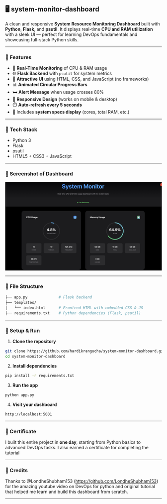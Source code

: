 ## 🖥️ system-monitor-dashboard

A clean and responsive **System Resource Monitoring Dashboard** built with **Python**, **Flask**, and **psutil**. It displays real-time **CPU and RAM utilization** with a sleek UI — perfect for learning DevOps fundamentals and showcasing full-stack Python skills.

---

### 🚀 Features

* 🔄 **Real-Time Monitoring** of CPU & RAM usage
* 🌐 **Flask Backend** with `psutil` for system metrics
* 🎨 **Attractive UI** using HTML, CSS, and JavaScript (no frameworks)
* 📊 **Animated Circular Progress Bars**
* 🛏️ **Alert Message** when usage crosses 80%
* 📱 **Responsive Design** (works on mobile & desktop)
* ⏱️ **Auto-refresh every 5 seconds**
* 🧠 Includes **system specs display** (cores, total RAM, etc.)

---

### 🧰 Tech Stack

* Python 3
* Flask
* psutil
* HTML5 + CSS3 + JavaScript

---

### 📸 Screenshot of Dashboard

![Dashboard Screenshot](./screenshot.jpeg)

---

### 📂 File Structure

```bash
├── app.py              # Flask backend
├── templates/
│   └── index.html      # Frontend HTML with embedded CSS & JS
├── requirements.txt    # Python dependencies (Flask, psutil)
```

---

### 🔧 Setup & Run

1. **Clone the repository**

```bash
git clone https://github.com/hardikrangucha/system-monitor-dashboard.git
cd system-monitor-dashboard
```

2. **Install dependencies**

```bash
pip install -r requirements.txt
```

3. **Run the app**

```bash
python app.py
```

4. **Visit your dashboard**

```
http://localhost:5001
```

---

### 🏅 Certificate

I built this entire project in **one day**, starting from Python basics to advanced DevOps tasks. I also earned a certificate for completing the tutorial

---

### 🙏 Credits

Thanks to @LondheShubham153 (https://github.com/LondheShubham153) for the amazing youtube video on DevOps for python and original tutorial that helped me learn and build this dashboard from scratch.

---
